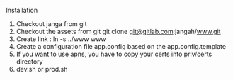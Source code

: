 Installation

1. Checkout janga from git
2. Checkout the assets from git git clone git@gitlab.com:jangah/www.git
3. Create link : ln -s ../www www 
4. Create a configuration file app.config based on the app.config.template
5. If you want to use apns, you have to copy your certs into priv/certs directory
6. dev.sh or prod.sh